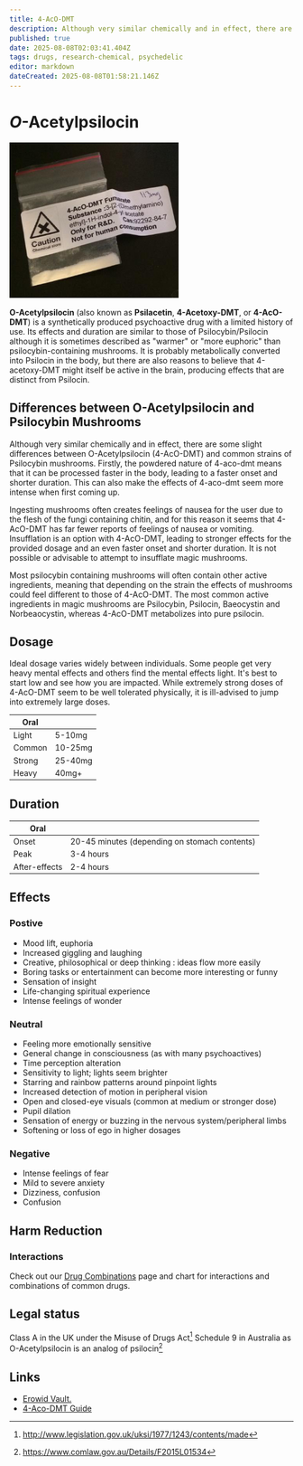 ```yaml
---
title: 4-AcO-DMT
description: Although very similar chemically and in effect, there are some slight differences between O-Acetylpsilocin (4-AcO-DMT) and common strains of Psilocybin...
published: true
date: 2025-08-08T02:03:41.404Z
tags: drugs, research-chemical, psychedelic‎
editor: markdown
dateCreated: 2025-08-08T01:58:21.146Z
---
```


# *O*-Acetylpsilocin

<img src="/assets/4acodmt.jpg" width="300" alt="4-AcO-DMT Fumarate" />

**O-Acetylpsilocin** (also known as **Psilacetin**, **4-Acetoxy-DMT**, or **4-AcO-DMT**) is a synthetically produced psychoactive drug with a limited history of use. Its effects and duration are similar to those of Psilocybin/Psilocin although it is sometimes described as "warmer" or "more euphoric" than psilocybin-containing mushrooms. It is probably metabolically converted into Psilocin in the body, but there are also reasons to believe that 4-acetoxy-DMT might itself be active in the brain, producing effects that are distinct from Psilocin.

## Differences between O-Acetylpsilocin and Psilocybin Mushrooms

Although very similar chemically and in effect, there are some slight differences between O-Acetylpsilocin (4-AcO-DMT) and common strains of Psilocybin mushrooms. Firstly, the powdered nature of 4-aco-dmt means that it can be processed faster in the body, leading to a faster onset and shorter duration. This can also make the effects of 4-aco-dmt seem more intense when first coming up.

Ingesting mushrooms often creates feelings of nausea for the user due to the flesh of the fungi containing chitin, and for this reason it seems that 4-AcO-DMT has far fewer reports of feelings of nausea or vomiting. Insufflation is an option with 4-AcO-DMT, leading to stronger effects for the provided dosage and an even faster onset and shorter duration. It is not possible or advisable to attempt to insufflate magic mushrooms.

Most psilocybin containing mushrooms will often contain other active ingredients, meaning that depending on the strain the effects of mushrooms could feel different to those of 4-AcO-DMT. The most common active ingredients in magic mushrooms are Psilocybin, Psilocin, Baeocystin and Norbeaocystin, whereas 4-AcO-DMT metabolizes into pure psilocin.

## Dosage

Ideal dosage varies widely between individuals. Some people get very heavy mental effects and others find the mental effects light. It's best to start low and see how you are impacted. While extremely strong doses of 4-AcO-DMT seem to be well tolerated physically, it is ill-advised to jump into extremely large doses.

| **Oral** | |
|----------|---|
| Light | 5-10mg |
| Common | 10-25mg |
| Strong | 25-40mg |
| Heavy | 40mg+ |

## Duration

| **Oral** | |
|----------|---|
| Onset | 20-45 minutes (depending on stomach contents) |
| Peak | 3-4 hours |
| After-effects | 2-4 hours |

## Effects

### Postive

* Mood lift, euphoria
* Increased giggling and laughing
* Creative, philosophical or deep thinking : ideas flow more easily
* Boring tasks or entertainment can become more interesting or funny
* Sensation of insight
* Life-changing spiritual experience
* Intense feelings of wonder

### Neutral

* Feeling more emotionally sensitive
* General change in consciousness (as with many psychoactives)
* Time perception alteration
* Sensitivity to light; lights seem brighter
* Starring and rainbow patterns around pinpoint lights
* Increased detection of motion in peripheral vision
* Open and closed-eye visuals (common at medium or stronger dose)
* Pupil dilation
* Sensation of energy or buzzing in the nervous system/peripheral limbs
* Softening or loss of ego in higher dosages

### Negative

* Intense feelings of fear
* Mild to severe anxiety
* Dizziness, confusion
* Confusion

## Harm Reduction
### Interactions
Check out our [Drug Combinations](/en/drug-combinations) page and chart for interactions and combinations of common drugs.

## Legal status
Class A in the UK under the Misuse of Drugs Act[^1]
Schedule 9 in Australia as O-Acetylpsilocin is an analog of psilocin[^2]

## Links
* [Erowid Vault.](https://erowid.org/chemicals/4_acetoxy_dmt/4_acetoxy_dmt.shtml) 
* [4-Aco-DMT Guide](https://buy-4-aco-dmt.blogspot.com)

[^1]: http://www.legislation.gov.uk/uksi/1977/1243/contents/made
[^2]: https://www.comlaw.gov.au/Details/F2015L01534